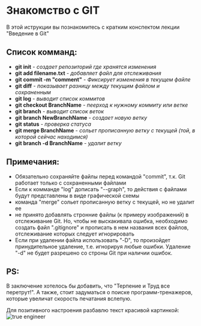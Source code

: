 # Знакомство с GIT

В этой иструкции вы познакомитесь с кратким конспектом лекции "Введение в Git"

## Список комманд:

* **git init** - *создает репозиторий где хранятся изменения*
* **git add filename.txt** - *добавляет файл для отслеживания*
* **git commit -m "comment"** - *Фиксирует изменения в текущем файле*
* **git diff** - *показывает разницу между текущим файлом и сохраненным*
* **git log** - *выводит список коммитов*
* **git checkout BranchName** - *пеерход к нужному коммиту или ветке*
* **git branch** - *выводит список веток*
* **git branch NewBranchName** - *создает новую ветку*
* **git status** - *проверка статуса*
* **git merge BranchName** - *сольет прописанную ветку с текущей (той, в которой сейчас находимся)*
* **git branch -d BranchName** - *удалит ветку*

## Примечания:

* Обязательно сохраняйте файлы перед командой "commit", т.к. Git работает только с сохраненными файлами
* Если к комманде "log" дописать "--graph", то действия с файлами будут представлены в виде графической схемы
* команда "merge" сольет прописанную ветку с текущей, но не удалит ее
* не принято добавлять стронние файлы (к примеру изображений) в отслеживание Git. Но, чтобы не выскакивала ошибка, необходимо создать файл ".gitignore" и прописать в нем названия всех файлов, отслеживание которых следует игнорировать
* Если при удалении файла использовать "-D", то произойдет принудительное удаление, т.е. игнорируя любые ошибки. Удаление "-d" не будет разрешено со строны Git при наличии ошибок.

## PS:

В заключение хотелось бы добавить, что "Терпение и Труд все перетрут!". А также, стоит задуматься о поиске программ-тренажеров, которые увеличат скорость печатания вслепую.

Для позитивного настроения разбавлю текст красивой картинкой:
![true engineer](Cat_engineer.jpg)
